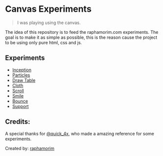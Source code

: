 # Canvas Experiments

> I was playing using the canvas.

The idea of this repository is to feed the raphamorim.com experiments. The goal is to make it as simple as possible, this is the reason cause the project to be using only pure html, css and js.

## Experiments

- [Inception](http://raphamorim.com/canvas-experiments/inception)
- [Particles](http://raphamorim.com/canvas-experiments/particles)
- [Draw Table](http://raphamorim.com/canvas-experiments/draw)
- [Cloth](http://raphamorim.com/canvas-experiments/cloth)
- [Scroll](http://raphamorim.com/canvas-experiments/scroll)
- [Smile](http://raphamorim.com/canvas-experiments/smile)
- [Bounce](http://raphamorim.com/canvas-experiments/bounce)
- [Support](http://raphamorim.com/canvas-experiments/support)

## Credits:

A special thanks for [@quick_4x](https://twitter.com/quick_4x), who made a amazing reference for some experiments.

Created by: [raphamorim](https://github.com/raphamorim/)
